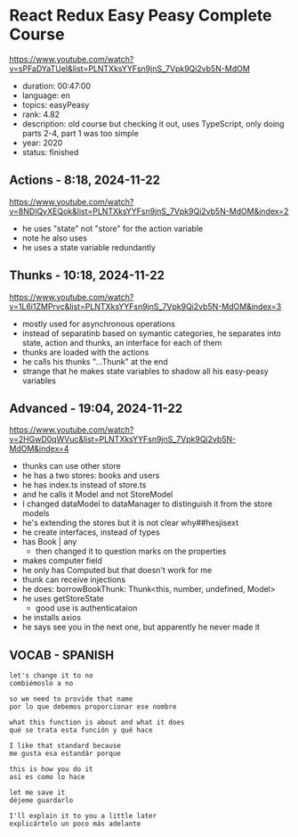 # React Redux Easy Peasy Complete Course

https://www.youtube.com/watch?v=sPFaDYaTUeI&list=PLNTXksYYFsn9jnS_7Vpk9Qi2vb5N-MdOM

- duration: 00:47:00
- language: en
- topics: easyPeasy
- rank: 4.82
- description: old course but checking it out, uses TypeScript, only doing parts 2-4, part 1 was too simple
- year: 2020
- status: finished

## Actions - 8:18, 2024-11-22

https://www.youtube.com/watch?v=8NDIQyXEQok&list=PLNTXksYYFsn9jnS_7Vpk9Qi2vb5N-MdOM&index=2

- he uses "state" not "store" for the action variable
- note he also uses <this>
- he uses a state variable redundantly

## Thunks - 10:18, 2024-11-22

https://www.youtube.com/watch?v=1L6i1ZMPrvc&list=PLNTXksYYFsn9jnS_7Vpk9Qi2vb5N-MdOM&index=3

- mostly used for asynchronous operations
- instead of separatinb based on symantic categories, he separates into state, action and thunks, an interface for each of them
- thunks are loaded with the actions
- he calls his thunks "...Thunk" at the end
- strange that he makes state variables to shadow all his easy-peasy variables

## Advanced - 19:04, 2024-11-22

https://www.youtube.com/watch?v=2HGwD0qWVuc&list=PLNTXksYYFsn9jnS_7Vpk9Qi2vb5N-MdOM&index=4

- thunks can use other store
- he has a two stores: books and users
- he has index.ts instead of store.ts
- and he calls it Model and not StoreModel
- I changed dataModel to dataManager to distinguish it from the store models
- he's extending the stores but it is not clear why##hesjisext
- he create interfaces, instead of types
- has Book | any
  - then changed it to question marks on the properties
- makes computer field
- he only has Computed<this> but that doesn't work for me
- thunk can receive injections
- he does: borrowBookThunk: Thunk<this, number, undefined, Model>
- he uses getStoreState
  - good use is authenticataion
- he installs axios
- he says see you in the next one, but apparently he never made it

## VOCAB - SPANISH

```
let's change it to no
combiémoslo a no

so we need to provide that name
por lo que debemos proporcionar ese nombre

what this function is about and what it does
qué se trata esta función y qué hace

I like that standard because
me gusta esa estandár porque

this is how you do it
así es como lo hace

let me save it
déjeme guardarlo

I'll explain it to you a little later
explicártelo un poco más adelante

```
